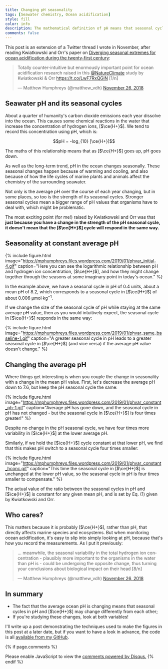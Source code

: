 ```yaml
---
title: Changing pH seasonality
tags: [Seawater chemistry, Ocean acidification]
style: fill
color: info
description: The mathematical definition of pH means that seasonal cycles in pH and hydrogen ion concentration ([H<sup>+</sup>]) don't always covary, especially when there is a long-term trend, as pointed out by Kwiatkowski and Orr (2018). This post explores and visualises the reasons why.
comments: false
---
```


<script async src="https://platform.twitter.com/widgets.js" charset="utf-8"></script>

<script type="text/x-mathjax-config">
MathJax.Hub.Config({tex2jax: {inlineMath: [['$','$'], ['\\(','\\)']]}});
MathJax.Ajax.config.path["mhchem"] =
  "https://cdnjs.cloudflare.com/ajax/libs/mathjax-mhchem/3.3.2";
MathJax.Hub.Config({TeX: {extensions: ["[mhchem]/mhchem.js"]}});
</script><script src='https://cdnjs.cloudflare.com/ajax/libs/mathjax/2.7.5/MathJax.js?config=TeX-MML-AM_CHTML' async></script>

This post is an extension of a Twitter thread I wrote in November, after reading Kwiatkowski and Orr's paper on [Diverging seasonal extremes for ocean acidification during the twenty-first century](https://www.nature.com/articles/s41558-017-0054-0):

<blockquote class="twitter-tweet"><p dir="ltr" lang="en">Totally counter-intuitive but enormously important point for ocean acidification research raised in this <a href="https://twitter.com/NatureClimate?ref_src=twsrc%5Etfw">@NatureClimate</a> study by Kwiatkowski &amp; Orr <a href="https://t.co/LwF7RxQGiN">https://t.co/LwF7RxQGiN</a> [1/n]</p>— Matthew Humphreys (@matthew_vdh) <a href="https://twitter.com/matthew_vdh/status/1067100603019653122?ref_src=twsrc%5Etfw">November 26, 2018</a></blockquote>

## Seawater pH and its seasonal cycles

About a quarter of humanity's carbon dioxide emissions each year dissolve into the ocean. This causes some chemical reactions in the water that increase the concentration of hydrogen ions, [$\ce{H+}$]. We tend to record this concentration using pH, which is:

$$pH = -log_{10} [\ce{H+}]$$

The maths of this relationship means that as [$\ce{H+}$] goes up, pH goes down.

As well as the long-term trend, pH in the ocean changes seasonally. These seasonal changes happen because of warming and cooling, and also because of how the life cycles of marine plants and animals affect the chemistry of the surrounding seawater.

Not only is the average pH over the course of each year changing, but in some places, so too is the strength of its seasonal cycles. Stronger seasonal cycles mean a bigger range of pH values that organisms have to deal with, which might be problematic.

The most exciting point (for me!) raised by Kwiatkowski and Orr was that **just because you have a change in the strength of the pH seasonal cycle, it doesn't mean that the [$\ce{H+}$] cycle will respond in the same way.**

## Seasonality at constant average pH

{% include figure.html image="https://mphumphreys.files.wordpress.com/2019/01/phvar_initial-4.gif" caption="Here you can see the logarithmic relationship between pH and hydrogen ion concentration, [$\ce{H+}$], and how they might change together through the seasons at some imaginary point in today's ocean." %}

In the example above, we have a seasonal cycle in pH of 0.4 units, about a mean pH of 8.2, which corresponds to a seasonal cycle in [$\ce{H+}$] of about 0.006 μmol·kg<sup>−1</sup>.

If we change the size of the seasonal cycle of pH while staying at the same average pH value, then as you would intuitively expect, the seasonal cycle in [$\ce{H+}$] responds in the same way:

{% include figure.html image="https://mphumphreys.files.wordpress.com/2019/01/phvar_same_baseline-1.gif" caption="A greater seasonal cycle in pH leads to a greater seasonal cycle in [$\ce{H+}$] (and vice versa) if the average pH value doesn't change." %}

## Changing the average pH

Where things get interesting is when you couple the change in seasonality with a change in the mean pH value. First, let's decrease the average pH down to 7.6, but keep the pH seasonal cycle the same:

{% include figure.html image="https://mphumphreys.files.wordpress.com/2019/01/phvar_constant_ph-1.gif" caption="Average pH has gone down, and the seasonal cycle in pH has not changed - but the seasonal cycle in [$\ce{H+}$] is four times greater!" %}

Despite no change in the pH seasonal cycle, we have four times more variability in [$\ce{H+}$] at the lower average pH.

Similarly, if we hold the [$\ce{H+}$] cycle constant at that lower pH, we find that this makes pH switch to a seasonal cycle four times smaller:

{% include figure.html image="https://mphumphreys.files.wordpress.com/2019/01/phvar_constant_hconc.gif" caption="This time the seasonal cycle in [$\ce{H+}$] is unchanged at the lower pH value, so the seasonal cycle in pH is four times smaller to compensate." %}

The actual value of the ratio between the seasonal cycles in pH and [$\ce{H+}$] is constant for any given mean pH, and is set by Eq. (1) given by Kwiatkowski and Orr.

## Who cares?

This matters because it is probably [$\ce{H+}$], rather than pH, that directly affects marine species and ecosystems. But when monitoring ocean acidification, it's easy to slip into simply looking at pH, because that's how you record the measurements. As I put it previously:

<blockquote class="twitter-tweet"><p dir="ltr" lang="en">... meanwhile, the seasonal variability in the total hydrogen ion concentration - plausibly more important to the organisms in the water than pH is - could be undergoing the opposite change, thus turning your conclusions about biological impact on their head [8/n]</p>— Matthew Humphreys (@matthew_vdh) <a href="https://twitter.com/matthew_vdh/status/1067100612704243712?ref_src=twsrc%5Etfw">November 26, 2018</a></blockquote>

## In summary

  * The fact that the average ocean pH is changing means that seasonal cycles in pH and [$\ce{H+}$] may change differently from each other;
  * If you're studying these changes, look at both variables!

I'll write up a post demonstrating the techniques used to make the figures in this post at a later date, but if you want to have a look in advance, the code is all [available from my GitHub](https://github.com/mvdh7/mvdh-xyz).

{% if page.comments %}
<div id="disqus_thread"></div>
<script>
var disqus_config = function () {
this.page.url = 'https://mvdh.xyz/blog/changing-ph-seasonality';  // Replace PAGE_URL with your page's canonical URL variable
// this.page.identifier = PAGE_IDENTIFIER; // Replace PAGE_IDENTIFIER with your page's unique identifier variable
};
(function() { // DON'T EDIT BELOW THIS LINE
var d = document, s = d.createElement('script');
s.src = 'https://mvdh7.disqus.com/embed.js';
s.setAttribute('data-timestamp', +new Date());
(d.head || d.body).appendChild(s);
})();
</script>
<noscript>Please enable JavaScript to view the <a href="https://disqus.com/?ref_noscript">comments powered by Disqus.</a></noscript>
{% endif %}
